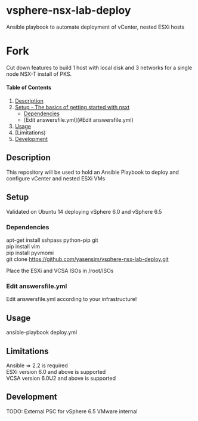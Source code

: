 # vsphere-nsx-lab-deploy
Ansible playbook to automate deployment of vCenter, nested ESXi hosts

# Fork
Cut down features to build 1 host with local disk and 3 networks for a single node NSX-T install of PKS.

#### Table of Contents

1. [Description](#description)
1. [Setup - The basics of getting started with nsxt](#setup)
    * [Dependencies](#Dependencies)
    * [Edit answersfile.yml](#Edit answersfile.yml)
1. [Usage](#usage)
1. [Limitations)
1. [Development](#development)

## Description

This repository will be used to hold an Ansible Playbook to deploy and configure vCenter and nested ESXi VMs 

## Setup

Validated on Ubuntu 14 deploying vSphere 6.0 and vSphere 6.5

### Dependencies

apt-get install sshpass python-pip git <br/>
pip install vim <br/>
pip install pyvmomi <br/>
git clone https://github.com/yasensim/vsphere-nsx-lab-deploy.git <br/>

Place the ESXi and VCSA ISOs in /root/ISOs <br/>


### Edit answersfile.yml

Edit answersfile.yml according to your infrastructure!

## Usage

ansible-playbook deploy.yml


## Limitations
Ansible => 2.2 is required <br/>
ESXi version 6.0 and above is supported <br/>
VCSA version 6.0U2 and above is supported <br/>

## Development
TODO: External PSC for vSphere 6.5
VMware internal

